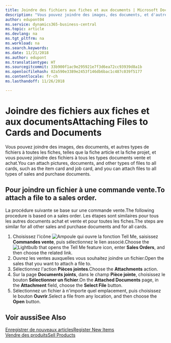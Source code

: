 ```yaml
---
title: Joindre des fichiers aux fiches et aux documents | Microsoft Docs
description: "Vous pouvez joindre des images, des documents, et d'autres types de fichiers à toutes les fiches, telles que la fiche article et la fiche projet, et vous pouvez joindre des fichiers à tous les types documents vente et achat."
author: edupont04
ms.service: dynamics365-business-central
ms.topic: article
ms.devlang: na
ms.tgt_pltfrm: na
ms.workload: na
ms.search.keywords: 
ms.date: 11/21/2018
ms.author: edupont
ms.translationtype: HT
ms.sourcegitcommit: 33b900f1ac9e295921e7f3d6ea72cc93939d8a1b
ms.openlocfilehash: 02a590e3389e2453f146db6bac1c487c039f5177
ms.contentlocale: fr-ch
ms.lasthandoff: 11/26/2018

---
```

# <a name="attaching-files-to-cards-and-documents"></a><span data-ttu-id="e83e5-103">Joindre des fichiers aux fiches et aux documents</span><span class="sxs-lookup"><span data-stu-id="e83e5-103">Attaching Files to Cards and Documents</span></span>
<span data-ttu-id="e83e5-104">Vous pouvez joindre des images, des documents, et autres types de fichiers à toutes les fiches, telles que la fiche article et la fiche projet, et vous pouvez joindre des fichiers à tous les types documents vente et achat.</span><span class="sxs-lookup"><span data-stu-id="e83e5-104">You can attach pictures, documents, and other types of files to all cards, such as the item card and job card, and you can attach files to all types of sales and purchase documents.</span></span>

## <a name="to-attach-a-file-to-a-sales-order"></a><span data-ttu-id="e83e5-105">Pour joindre un fichier à une commande vente.</span><span class="sxs-lookup"><span data-stu-id="e83e5-105">To attach a file to a sales order.</span></span>
<span data-ttu-id="e83e5-106">La procédure suivante se base sur une commande vente.</span><span class="sxs-lookup"><span data-stu-id="e83e5-106">The following procedure is based on a sales order.</span></span> <span data-ttu-id="e83e5-107">Les étapes sont similaires pour tous les autres documents achat et vente et pour toutes les fiches.</span><span class="sxs-lookup"><span data-stu-id="e83e5-107">The steps are similar for all other sales and purchase documents and for all cards.</span></span>

1. <span data-ttu-id="e83e5-108">Choisissez l'icône ![Ampoule qui ouvre la fonction Tell Me](media/ui-search/search_small.png "Dites-moi ce que vous voulez faire"), saisissez **Commandes vente**, puis sélectionnez le lien associé.</span><span class="sxs-lookup"><span data-stu-id="e83e5-108">Choose the ![Lightbulb that opens the Tell Me feature](media/ui-search/search_small.png "Tell me what you want to do") icon, enter **Sales Orders**, and then choose the related link.</span></span>
2. <span data-ttu-id="e83e5-109">Ouvrez les ventes auxquelles vous souhaitez joindre un fichier.</span><span class="sxs-lookup"><span data-stu-id="e83e5-109">Open the sales that you want to attach a file to.</span></span>
3. <span data-ttu-id="e83e5-110">Sélectionnez l'action **Pièces jointes**.</span><span class="sxs-lookup"><span data-stu-id="e83e5-110">Choose the **Attachments** action.</span></span>
4. <span data-ttu-id="e83e5-111">Sur la page **Documents joints**, dans le champ **Pièce jointe**, choisissez le bouton **Sélectionner un fichier**.</span><span class="sxs-lookup"><span data-stu-id="e83e5-111">On the **Attached Documents** page, in the **Attachment** field, choose the **Select File** button.</span></span>
5. <span data-ttu-id="e83e5-112">Sélectionnez un fichier à n'importe quel emplacement, puis choisissez le bouton **Ouvrir**.</span><span class="sxs-lookup"><span data-stu-id="e83e5-112">Select a file from any location, and then choose the **Open** button.</span></span>

## <a name="see-also"></a><span data-ttu-id="e83e5-113">Voir aussi</span><span class="sxs-lookup"><span data-stu-id="e83e5-113">See Also</span></span>
[<span data-ttu-id="e83e5-114">Enregistrer de nouveaux articles</span><span class="sxs-lookup"><span data-stu-id="e83e5-114">Register New Items</span></span>](inventory-how-register-new-items.md)  
[<span data-ttu-id="e83e5-115">Vendre des produits</span><span class="sxs-lookup"><span data-stu-id="e83e5-115">Sell Products</span></span>](sales-how-sell-products.md)

